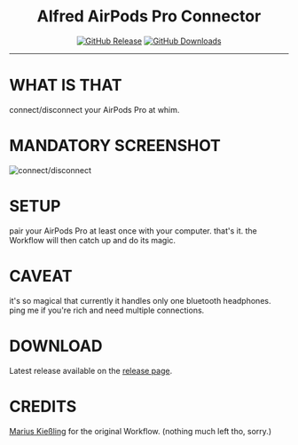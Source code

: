 <h1 align="center">Alfred AirPods Pro Connector</h1>

<p align="center">
<a href="https://github.com/godbout/alfred-airpods-connector/releases/latest"><img src="https://img.shields.io/github/release/godbout/alfred-airpods-connector.svg?style=flat" alt="GitHub Release"></a>
<a href="https://github.com/godbout/alfred-airpods-connector/releases"><img src="https://img.shields.io/github/downloads/godbout/alfred-airpods-connector/total.svg?style=flat" alt="GitHub Downloads"></a>
</p>

---

# WHAT IS THAT

connect/disconnect your AirPods Pro at whim.

# MANDATORY SCREENSHOT

![connect/disconnect](https://raw.githubusercontent.com/godbout/alfred-airpods-connector/media/airpodspro-connect-disconnect.gif "connect/disconnect")

# SETUP

pair your AirPods Pro at least once with your computer. that's it. the Workflow will then catch up and do its magic.

# CAVEAT

it's so magical that currently it handles only one bluetooth headphones. ping me if you're rich and need multiple connections.

# DOWNLOAD

Latest release available on the [release page](https://github.com/godbout/alfred-airpods-connector/releases).

# CREDITS

[Marius Kießling](https://github.com/mariuskiessling) for the original Workflow. (nothing much left tho, sorry.)
